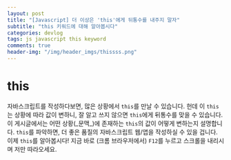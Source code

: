 ```yaml
---
layout: post
title: "[Javascript] 더 이상은 'this'에게 뒤통수를 내주지 말자"
subtitle: "this 키워드에 대해 알아봅시다"
categories: devlog
tags: js javascript this keyword 
comments: true
header-img: "/img/header_imgs/thissss.png"
---
```


# this

자바스크립트를 작성하다보면, 많은 상황에서 `this`를 만날 수 있습니다. 헌데 이 `this`는 상황에 따라 값이 변하니, 잘 알고 쓰지 않으면 `this`에게 뒤통수를 맞을 수 있습니다.  
이 게시글에서는 어떤 상황(\_문맥\_)에 존재하는 `this`의 값이 어떻게 변하는지 설명합니다. `this`를 파악하면, 더 좋은 품질의 자바스크립트 웹/앱을 작성하실 수 있을 겁니다.  
이제 `this`를 알아봅시다! 지금 바로 (크롬 브라우저에서) `F12`를 누르고 스크롤을 내리시며 저만 따라오세요.
